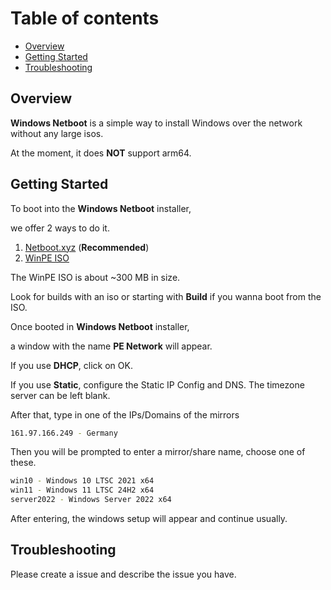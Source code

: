 # Table of contents
- [Overview](#overview)
- [Getting Started](#getting-started)
- [Troubleshooting](#troubleshooting)

## Overview
**Windows Netboot** is a simple way to install Windows over the network without any large isos.

At the moment, it does **NOT** support arm64.


## Getting Started
To boot into the **Windows Netboot** installer,

we offer 2 ways to do it.

1. [Netboot.xyz](https://github.com/rtedpro-cpu/windowsnetboot/blob/main/guides/netboot.xyz/README.md) (**Recommended**)
2. [WinPE ISO](https://github.com/rtedpro-cpu/windowsnetboot/releases)

The WinPE ISO is about ~300 MB in size.


Look for builds with an iso or starting with **Build** if you wanna boot from the ISO.



Once booted in **Windows Netboot** installer,

a window with the name **PE Network** will appear.

If you use **DHCP**, click on OK.

If you use **Static**, configure the Static IP Config and DNS. The timezone server can be left blank.


After that, type in one of the IPs/Domains of the mirrors

```bash
161.97.166.249 - Germany
```

Then you will be prompted to enter a mirror/share name, choose one of these.

```bash
win10 - Windows 10 LTSC 2021 x64
win11 - Windows 11 LTSC 24H2 x64
server2022 - Windows Server 2022 x64
```


After entering, the windows setup will appear and continue usually.



## Troubleshooting
Please create a issue and describe the issue you have.
